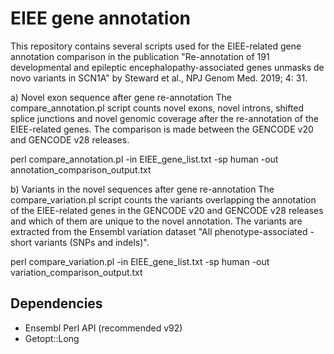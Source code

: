 # EIEE gene annotation

This repository contains several scripts used for the EIEE-related gene annotation comparison in the publication "Re-annotation of 191 developmental and epileptic encephalopathy-associated genes unmasks de novo variants in SCN1A" by Steward et al., NPJ Genom Med. 2019; 4: 31.

a) Novel exon sequence after gene re-annotation
The compare_annotation.pl script counts novel exons, novel introns, shifted splice junctions and novel genomic coverage after the re-annotation of the EIEE-related genes. The comparison is made between the GENCODE v20 and GENCODE v28 releases.

perl compare_annotation.pl -in EIEE_gene_list.txt -sp human -out annotation_comparison_output.txt

b) Variants in the novel sequences after gene re-annotation
The compare_variation.pl script counts the variants overlapping the annotation of the EIEE-related genes in the GENCODE v20 and GENCODE v28 releases and which of them are unique to the novel annotation. The variants are extracted from the Ensembl variation dataset "All phenotype-associated - short variants (SNPs and indels)".

perl compare_variation.pl -in EIEE_gene_list.txt -sp human -out variation_comparison_output.txt


## Dependencies
- Ensembl Perl API (recommended v92)
- Getopt::Long
